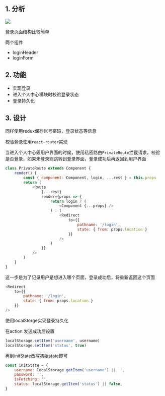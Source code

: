 ## 1. 分析

![](http://ww1.sinaimg.cn/large/006PpBLoly1g4fpkzkiavj30bd0nfdfz.jpg)

登录页面结构比较简单

两个组件
- loginHeader
- loginForm

## 2. 功能

- 实现登录
- 进入个人中心模块时校验登录状态
- 登录持久化


## 3. 设计

同样使用redux保存账号密码，登录状态等信息

校验登录使用`react-router`实现

当进入个人中心等用户界面的时候，使用私密路由`PrivateRoute`拦截请求，校验是否登录，如果未登录则跳转到登录界面，登录成功后再返回到用户界面

```js
class PrivateRoute extends Component {
    render() {
        const { component: Component, login, ...rest } = this.props
        return (
            <Route
                {...rest}
                render={props => {
                    return login ? (
                        <Component {...props} />
                    ) : (
                        <Redirect
                            to={{
                                pathname: '/login',
                                state: { from: props.location }
                            }}
                        />
                    )
                }}
            />
        )
    }
}
```

这一步是为了记录用户是想进入哪个页面，登录成功后，将重新返回这个页面
```js
<Redirect
    to={{
        pathname: '/login',
        state: { from: props.location }
    }}
/>
```


使用localStorge实现登录持久化

在action 发送成功后设置
```js
localStorage.setItem('username', username)
localStorage.setItem('status', true)
```

再到initState改写初始state即可
```js
const initState = {
    username: localStorage.getItem('username') || '',
    password: '',
    isFetching: '',
    status: localStorage.getItem('status') || false,
}
```